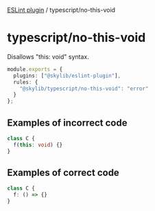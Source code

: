 [ESLint plugin](https://ilyub.github.io/eslint-plugin/) / typescript/no-this-void

# typescript/no-this-void

Disallows "this: void" syntax.

```ts
module.exports = {
  plugins: ["@skylib/eslint-plugin"],
  rules: {
    "@skylib/typescript/no-this-void": "error"
  }
};
```

## Examples of incorrect code

```ts
class C {
  f(this: void) {}
}
```

## Examples of correct code

```ts
class C {
  f: () => {}
}
```